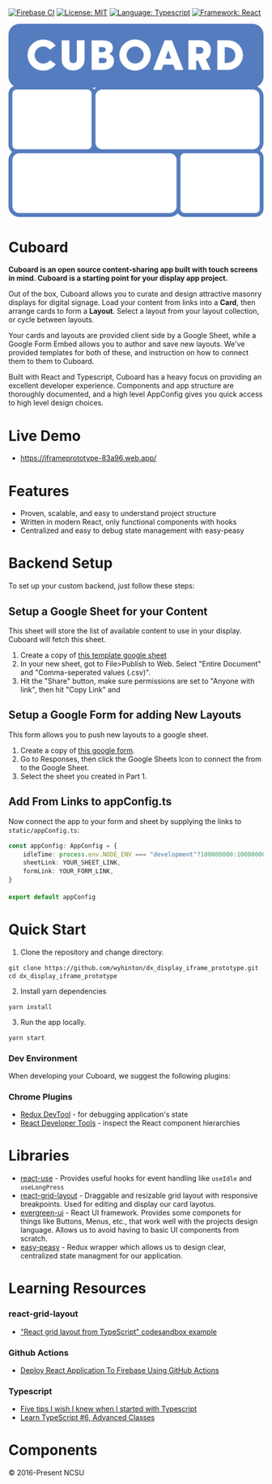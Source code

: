 [![Firebase CI](https://github.com/wyhinton/dx_display_iframe_prototype/actions/workflows/firebase.js.yml/badge.svg)](https://github.com/wyhinton/dx_display_iframe_prototype/actions/workflows/firebase.js.yml/badge.svg)
[![License: MIT](https://img.shields.io/badge/License-MIT-yellow.svg)](https://opensource.org/licenses/MIT)
[![Language: Typescript](https://badges.aleen42.com/src/typescript.svg)](https://badges.aleen42.com/src/typescript.svg)
[![Framework: React](https://badges.aleen42.com/src/react.svg)](https://badges.aleen42.com/src/react.svg)


![Cuboard](.github/Cuboard_Logo.svg)


# Cuboard
**Cuboard is an open source content-sharing app built with touch screens in mind. Cuboard is a starting point for your display app project.** 

Out of the box, Cuboard allows you to curate and design attractive masonry displays for digital signage. Load your content from links into a **Card**, then arrange cards to form a **Layout**. Select a layout from your layout collection, or cycle between layouts. 

Your cards and layouts are provided client side by a Google Sheet, while a Google Form Embed allows you to author and save new layouts. We've provided templates for both of these, and instruction on how to connect them to them to Cuboard. 

Built with React and Typescript, Cuboard has a heavy focus on providing an excellent developer experience. Components and app structure are thoroughly documented, and a high level AppConfig gives you quick access to high level design choices. 

# Live Demo
- https://iframeprototype-83a96.web.app/

# Features
- Proven, scalable, and easy to understand project structure
- Written in modern React, only functional components with hooks 
- Centralized and easy to debug state management with easy-peasy

# Backend Setup
To set up your custom backend, just follow these steps:

## Setup a Google Sheet for your Content
This sheet will store the list of available content to use in your display. Cuboard will fetch this sheet. 
1. Create a copy of [this template google sheet](https://docs.google.com/spreadsheets/d/1BR1AQ5Zmt_o_0dOm9AvDht0G3Q6RXQUhX71Vi4H7tTU/edit?usp=sharing)
2. In your new sheet, got to File>Publish to Web. Select "Entire Document" and "Comma-seperated values (.csv)". 
3. Hit the "Share" button, make sure permissions are set to "Anyone with link", then hit "Copy Link" and 


## Setup a Google Form for adding New Layouts
This form allows you to push new layouts to a google sheet. 
1. Create a copy of [this google form](https://docs.google.com/forms/d/1Y2621OA3qI_Cv-Tf5zZvlV0pzVQWq2XUi90odYThzeY/edit?usp=sharing). 
2. Go to Responses, then click the Google Sheets Icon to connect the from to the Google Sheet. 
3. Select the sheet you created in Part 1. 

## Add From Links to appConfig.ts
Now connect the app to your form and sheet by supplying the links to ```static/appConfig.ts```:

```typescript
const appConfig: AppConfig = {
    idleTime: process.env.NODE_ENV === "development"?100000000:10000000,
    sheetLink: YOUR_SHEET_LINK,
    formLink: YOUR_FORM_LINK,
}

export default appConfig
```

# Quick Start

1. Clone the repository and change directory.

```
git clone https://github.com/wyhinton/dx_display_iframe_prototype.git
cd dx_display_iframe_prototype
```

2. Install yarn dependencies

```
yarn install
```

3. Run the app locally.

```
yarn start
```

### Dev Environment 
When developing your Cuboard, we suggest the following plugins:

### Chrome Plugins 
- [Redux DevTool](https://chrome.google.com/webstore/detail/redux-devtools/lmhkpmbekcpmknklioeibfkpmmfibljd?hl=en) - for debugging application's state
- [React Developer Tools](https://chrome.google.com/webstore/detail/react-developer-tools/fmkadmapgofadopljbjfkapdkoienihi?hl=en) - inspect the React component hierarchies 


# Libraries
- [react-use](https://github.com/streamich/react-use#readme) - Provides useful hooks for event handling like ```useIdle``` and ```useLongPress```
- [react-grid-layout](https://github.com/react-grid-layout/react-grid-layout) - Draggable and resizable grid layout with responsive breakpoints. Used for editing and display our card layotus.
- [evergreen-ui](https://github.com/segmentio/evergreen) - React UI framework. Provides some  componets for things like Buttons, Menus, etc., that work well with the projects design language. Allows us to avoid having to basic UI components from scratch. 
- [easy-peasy](https://github.com/ctrlplusb/easy-peasy) - Redux wrapper which allows us to design clear, centralized state managment for our application.

# Learning Resources
### react-grid-layout
- ["React grid layout from TypeScript" codesandbox example](https://codesandbox.io/s/react-grid-layout-from-typescript-forked-46zp2)
### Github Actions 
- [Deploy React Application To Firebase Using GitHub Actions](https://www.youtube.com/watch?v=kLEp5tGDqcI)
### Typescript 
- [Five tips I wish I knew when I started with Typescript](https://codeburst.io/five-tips-i-wish-i-knew-when-i-started-with-typescript-c9e8609029db)
- [Learn TypeScript #6, Advanced Classes](https://www.youtube.com/watch?v=OaxeCPWTdcA)
# Components



&copy; 2016-Present NCSU